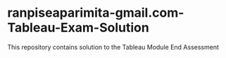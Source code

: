 # ranpiseaparimita-gmail.com-Tableau-Exam-Solution
This repository contains solution to the Tableau Module End Assessment
